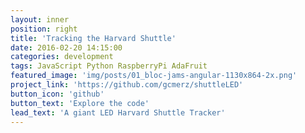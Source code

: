 ```yaml
---
layout: inner
position: right
title: 'Tracking the Harvard Shuttle'
date: 2016-02-20 14:15:00
categories: development
tags: JavaScript Python RaspberryPi AdaFruit
featured_image: 'img/posts/01_bloc-jams-angular-1130x864-2x.png'
project_link: 'https://github.com/gcmerz/shuttleLED'
button_icon: 'github'
button_text: 'Explore the code'
lead_text: 'A giant LED Harvard Shuttle Tracker'
---
```


